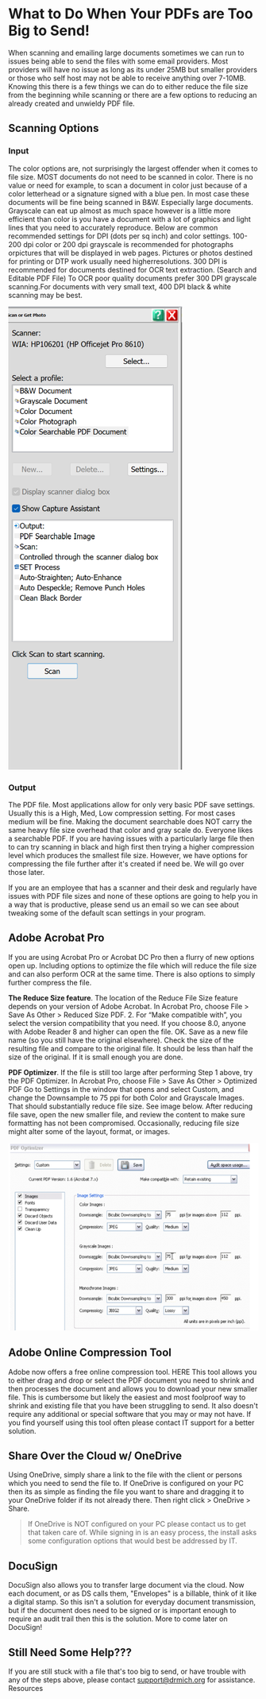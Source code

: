 
# What to Do When Your PDFs are Too Big to Send!

When scanning and emailing large documents sometimes we can run to issues being able to send the files with some email providers. Most providers will have no issue as long as its under 25MB but smaller providers or those who self host may not be able to receive anything over 7-10MB. Knowing this there is a few things we can do to either reduce the file size from the beginning while scanning or there are a few options to reducing an already created and unwieldy PDF file.

## Scanning Options

### Input
The color options are, not surprisingly the largest offender when it comes to file size. MOST documents do not need to be scanned in color. There is no value or need for example, to scan a document in color just because of a color letterhead or a signature signed with a blue pen. In most case these documents will be fine being scanned in B&W. Especially large documents. Grayscale can eat up almost as much space however is a little more efficient than color is you have a document with a lot of graphics and light lines that you need to accurately reproduce. Below are common recommended settings for DPI (dots per sq inch) and color settings.
100-200 dpi color or 200 dpi grayscale is recommended for photographs orpictures that will be displayed in web pages.
Pictures or photos destined for printing or DTP work usually need higherresolutions.
300 DPI is recommended for documents destined for OCR text extraction. (Search and Editable PDF File)
To OCR poor quality documents prefer 300 DPI grayscale scanning.For documents with very small text, 400 DPI black & white scanning may be best.

![alt](src\images\paperport-scan-options.png)

### Output

The PDF file. Most applications allow for only very basic PDF save settings. Usually this is a High, Med, Low compression setting. For most  cases medium will be fine. Making the document searchable does NOT carry the same heavy file size overhead that color and gray scale do. Everyone likes a searchable PDF.  If you are having issues with a particularly large file then to can try scanning in black and high first then trying a higher compression level which produces the smallest file size. However, we have options for compressing the file further after it's created if need be. We will go over those later.

If you are an employee that has a scanner and their desk and regularly have issues with PDF file sizes and none of these options are going to help you in a way that is productive, please send us an email so we can see about tweaking some of the default scan settings in your program.

## Adobe Acrobat Pro

If you are using Acrobat Pro or Acrobat DC Pro then a flurry of new options open up. Including options to optimize the file which will reduce the file size and can also perform OCR at the same time. There is also options to simply further compress the file.  

**The Reduce Size feature**. The location of the Reduce File Size feature depends on your version of Adobe Acrobat. In Acrobat Pro, choose File > Save As Other > Reduced Size PDF. 2. For “Make compatible with”, you select the version compatibility that you need. If you choose 8.0, anyone with Adobe Reader 8 and higher can open the file. OK. Save as a new file name (so you still have the original elsewhere). Check the size of the resulting file and compare to the original file. It should be less than half the size of the original. If it is small enough you are done. 

**PDF Optimizer**. If the file is still too large after performing Step 1 above, try the PDF Optimizer. In Acrobat Pro, choose File > Save As Other > Optimized PDF Go to Settings in the window that opens and select Custom, and change the Downsample to 75 ppi for both Color and Grayscale Images. That should substantially reduce file size. See image below. After reducing file save, open the new smaller file, and review the content to make sure formatting has not been compromised. Occasionally, reducing file size might alter some of the layout, format, or images.

![](src\images\acrobat-pdf-optimizer.png)

## Adobe Online Compression Tool

Adobe now offers a free online compression tool. HERE  This tool allows you to either drag and drop or select the PDF document you need to shrink and then processes the document and allows you to download your new smaller file. This is cumbersome but likely the easiest and most foolproof way to shrink and existing file that you have been struggling to send. It also doesn't require any additional or special software that you may or may not have. If you find yourself using this tool often please contact IT support for a better solution.


## Share Over the Cloud w/ OneDrive
Using OneDrive, simply share a link to the file with the client or persons which you need to send the file to. If OneDrive is configured on your PC then its as simple as finding the file you want to share and dragging it to your OneDrive folder if its not already there. Then right click  > OneDrive > Share.

>If OneDrive is NOT configured on your PC please contact us to get that taken care of. While signing in is an easy process, the install asks some configuration options that would best be addressed by IT.

## DocuSign

DocuSign also allows you to transfer large document via the cloud. Now each document, or as DS calls them, "Envelopes" is a billable, think of it like a digital stamp. So this isn't a solution for everyday document transmission, but if the document does need to be signed or is important enough to require an audit trail then this is the solution.
More to come later on DocuSign!

## Still Need Some Help???
If you are still stuck with a file that's too big to send, or have trouble with any of the steps above, please contact support@drmich.org for assistance. 
Resources




